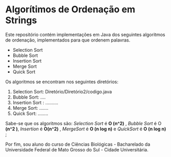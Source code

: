 # Algorítimos de Ordenação em Strings

Este repositório contém implementações em Java dos seguintes algoritmos de ordenação, implementados para que ordenem palavras. 

  * Selection Sort 
  * Bubble Sort 
  * Insertion Sort 
  * Merge Sort 
  * Quick Sort 

Os algoritmos se encontram nos seguintes diretórios: 
  1. Selection Sort: Diretório/Diretório2/codigo.java 
  2. Bubble Sort: …. 
  3. Insertion Sort : ………. 
  4. Merge Sort: ……. 
  5. Quick Sort: …….. 

Sabe-se que os algoritmos são: *Selection Sort* é **O (n^2)** , *Bubble Sort* é O **(n^2 )**, *Insertion* é **O(n^2)** , *MergeSort* é **O (n log n)** e *QuickSort* é **O (n log n)** ;

Por fim, sou aluno do curso de Ciências Biológicas - Bacharelado da Universidade Federal de Mato Grosso do Sul - Cidade Universitária. 
